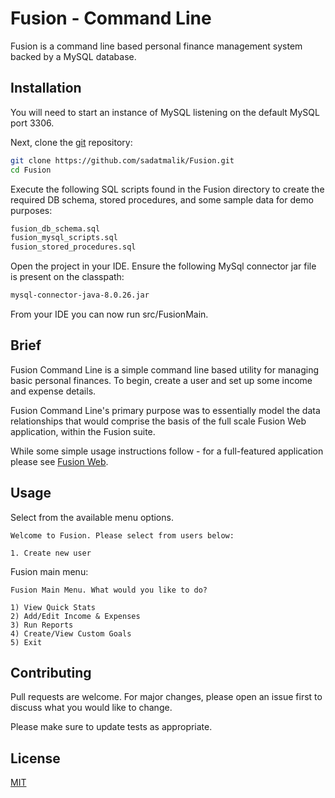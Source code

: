 # Fusion - Command Line

Fusion is a command line based personal finance management system backed by a MySQL
database.

## Installation

You will need to start an instance of MySQL listening on the default MySQL port 3306. 

Next, clone the [git](https://github.com/sadatmalik/Fusion) repository:

```bash
git clone https://github.com/sadatmalik/Fusion.git
cd Fusion
```

Execute the following SQL scripts found in the Fusion directory to create the required DB 
schema, stored procedures, and some sample data for demo purposes:

```bash
fusion_db_schema.sql
fusion_mysql_scripts.sql
fusion_stored_procedures.sql
```

Open the project in your IDE. Ensure the following MySql connector jar file is present on
the classpath:

```bash
mysql-connector-java-8.0.26.jar
```

From your IDE you can now run src/FusionMain.

## Brief

Fusion Command Line is a  simple command line based utility for managing basic personal
finances. To begin, create a user and set up some income and expense details.

Fusion Command Line's primary purpose was to essentially model the data relationships 
that would comprise the basis of the full scale Fusion Web application, within the 
Fusion suite.

While some simple usage instructions follow - for a full-featured application please
see [Fusion Web](https://github.com/sadatmalik/fusion-web).

## Usage

Select from the available menu options.

```
Welcome to Fusion. Please select from users below:

1. Create new user
```

Fusion main menu:

```
Fusion Main Menu. What would you like to do?

1) View Quick Stats
2) Add/Edit Income & Expenses
3) Run Reports
4) Create/View Custom Goals
5) Exit
```

## Contributing
Pull requests are welcome. For major changes, please open an issue first to discuss what 
you would like to change.

Please make sure to update tests as appropriate.

## License
[MIT](license.txt)